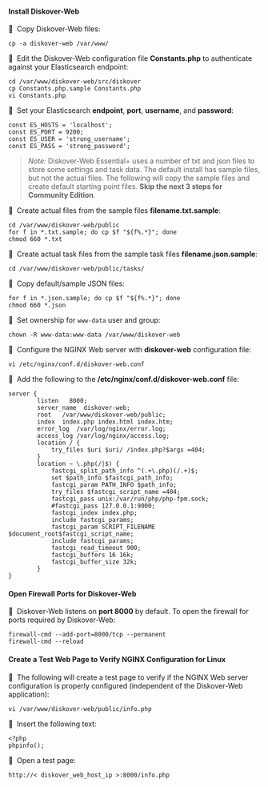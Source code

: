 #### Install Diskover-Web

🔴 &nbsp;Copy Diskover-Web files:
```
cp -a diskover-web /var/www/
```

🔴 &nbsp;Edit the Diskover-Web configuration file **Constants.php** to authenticate against your Elasticsearch endpoint:
```
cd /var/www/diskover-web/src/diskover
cp Constants.php.sample Constants.php
vi Constants.php
```

🔴 &nbsp;Set your Elasticsearch **endpoint**, **port**, **username**, and **password**:
```
const ES_HOSTS = 'localhost';
const ES_PORT = 9200;
const ES_USER = 'strong_username';
const ES_PASS = 'strong_password';
```
>_Note:_ Diskover-Web Essential+ uses a number of txt and json files to store some settings and task data. The default install has sample files, but not the actual files. The following will copy the sample files and create default starting point files. **Skip the next 3 steps for Community Edition**.

🔴 &nbsp;Create actual files from the sample files **filename.txt.sample**:
```
cd /var/www/diskover-web/public
for f in *.txt.sample; do cp $f "${f%.*}"; done
chmod 660 *.txt
```

🔴 &nbsp;Create actual task files from the sample task files **filename.json.sample**:
```
cd /var/www/diskover-web/public/tasks/
```

🔴 &nbsp;Copy default/sample JSON files:
```
for f in *.json.sample; do cp $f "${f%.*}"; done
chmod 660 *.json
```

🔴 &nbsp;Set ownership for `www-data` user and group:
```
chown -R www-data:www-data /var/www/diskover-web
```

🔴 &nbsp;Configure the NGINX Web server with **diskover-web** configuration file:
```
vi /etc/nginx/conf.d/diskover-web.conf
```

🔴 &nbsp;Add the following to the **/etc/nginx/conf.d/diskover-web.conf** file:

```
server {
        listen   8000;
        server_name  diskover-web;
        root   /var/www/diskover-web/public;
        index  index.php index.html index.htm;
        error_log  /var/log/nginx/error.log;
        access_log /var/log/nginx/access.log;
        location / {
            try_files $uri $uri/ /index.php?$args =404;
        }
        location ~ \.php(/|$) {
            fastcgi_split_path_info ^(.+\.php)(/.+)$;
            set $path_info $fastcgi_path_info;
            fastcgi_param PATH_INFO $path_info;
            try_files $fastcgi_script_name =404; 
            fastcgi_pass unix:/var/run/php/php-fpm.sock;
            #fastcgi_pass 127.0.0.1:9000;
            fastcgi_index index.php;
            include fastcgi_params;
            fastcgi_param SCRIPT_FILENAME $document_root$fastcgi_script_name;
            include fastcgi_params;
            fastcgi_read_timeout 900;
            fastcgi_buffers 16 16k;
            fastcgi_buffer_size 32k;
        }
}
```

#### Open Firewall Ports for Diskover-Web

🔴 &nbsp;Diskover-Web listens on **port 8000** by default. To open the firewall for ports required by Diskover-Web:
```
firewall-cmd --add-port=8000/tcp --permanent
firewall-cmd --reload
```

#### Create a Test Web Page to Verify NGINX Configuration for Linux

🔴 &nbsp;The following will create a test page to verify if the NGINX Web server configuration is properly configured (independent of the Diskover-Web application):
```
vi /var/www/diskover-web/public/info.php
```

🔴 &nbsp;Insert the following text:
```
<?php
phpinfo();
```

🔴 &nbsp;Open a test page:
```
http://< diskover_web_host_ip >:8000/info.php

```
